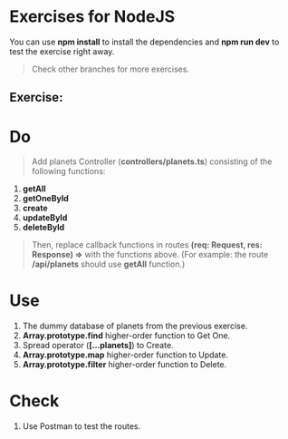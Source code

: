 # Exercises for NodeJS

You can use **npm install** to install the dependencies and **npm run dev** to test the exercise right away.

> Check other branches for more exercises.

## Exercise:

# Do

> Add planets Controller (**controllers/planets.ts**) consisting of the following functions:

1. **getAll**
2. **getOneById**
3. **create**
4. **updateById**
5. **deleteById**

> Then, replace callback functions in routes **(req: Request, res: Response) =>** with the functions above. (For example: the route **/api/planets** should use **getAll** function.)

# Use

1. The dummy database of planets from the previous exercise.
2. **Array.prototype.find** higher-order function to Get One.
3. Spread operator (**[...planets]**) to Create.
4. **Array.prototype.map** higher-order function to Update.
5. **Array.prototype.filter** higher-order function to Delete.

# Check

1. Use Postman to test the routes.
